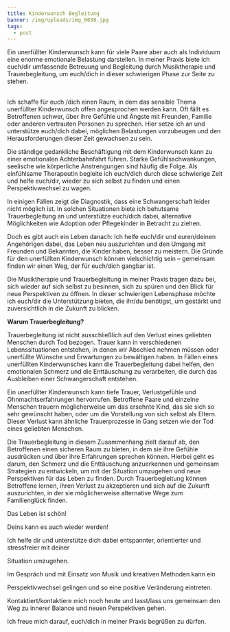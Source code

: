 ```yaml
---
title: Kinderwunsch Begleitung
banner: /img/uploads/img_0038.jpg
tags:
  - post
---
```

Ein unerfüllter Kinderwunsch kann für viele Paare aber auch als Individuum eine enorme emotionale Belastung darstellen. In meiner Praxis biete ich euch/dir umfassende Betreuung und Begleitung durch Musiktherapie und Trauerbegleitung, um euch/dich in dieser schwierigen Phase zur Seite zu stehen.

\
Ich schaffe für euch /dich einen Raum, in dem das sensible Thema unerfüllter Kinderwunsch offen angesprochen werden kann. Oft fällt es Betroffenen schwer, über ihre Gefühle und Ängste mit Freunden, Familie oder anderen vertrauten Personen zu sprechen. Hier setze ich an und unterstütze euch/dich dabei, möglichen Belastungen vorzubeugen und den Herausforderungen dieser Zeit gewachsen zu sein.

Die ständige gedankliche Beschäftigung mit dem Kinderwunsch kann zu einer emotionalen Achterbahnfahrt führen. Starke Gefühlsschwankungen, seelische wie körperliche Anstrengungen sind häufig die Folge. Als einfühlsame Therapeutin begleite ich euch/dich durch diese schwierige Zeit und helfe euch/dir, wieder zu sich selbst zu finden und einen Perspektivwechsel zu wagen.

In einigen Fällen zeigt die Diagnostik, dass eine Schwangerschaft leider nicht möglich ist. In solchen Situationen biete ich behutsame Trauerbegleitung an und unterstütze euch/dich dabei, alternative Möglichkeiten wie Adoption oder Pflegekinder in Betracht zu ziehen.

Doch es gibt auch ein Leben danach: Ich helfe euch/dir und euren/deinen Angehörigen dabei, das Leben neu auszurichten und den Umgang mit Freunden und Bekannten, die Kinder haben, besser zu meistern. Die Gründe für den unerfüllten Kinderwunsch können vielschichtig sein – gemeinsam finden wir einen Weg, der für euch/dich gangbar ist.

Die Musiktherapie und Trauerbegleitung in meiner Praxis tragen dazu bei, sich wieder auf sich selbst zu besinnen, sich zu spüren und den Blick für neue Perspektiven zu öffnen. In dieser schwierigen Lebensphase möchte ich euch/dir die Unterstützung bieten, die ihr/du benötigst, um gestärkt und zuversichtlich in die Zukunft zu blicken.

**Warum Trauerbegleitung?**

Trauerbegleitung ist nicht ausschließlich auf den Verlust eines geliebten Menschen durch Tod bezogen. Trauer kann in verschiedenen Lebenssituationen entstehen, in denen wir Abschied nehmen müssen oder unerfüllte Wünsche und Erwartungen zu bewältigen haben. In Fällen eines unerfüllten Kinderwunsches kann die Trauerbegleitung dabei helfen, den emotionalen Schmerz und die Enttäuschung zu verarbeiten, die durch das Ausbleiben einer Schwangerschaft entstehen.

Ein unerfüllter Kinderwunsch kann tiefe Trauer, Verlustgefühle und Ohnmachtserfahrungen hervorrufen. Betroffene Paare und einzelne Menschen trauern möglicherweise um das ersehnte Kind, das sie sich so sehr gewünscht haben, oder um die Vorstellung von sich selbst als Eltern. Dieser Verlust kann ähnliche Trauerprozesse in Gang setzen wie der Tod eines geliebten Menschen.

Die Trauerbegleitung in diesem Zusammenhang zielt darauf ab, den Betroffenen einen sicheren Raum zu bieten, in dem sie ihre Gefühle ausdrücken und über ihre Erfahrungen sprechen können. Hierbei geht es darum, den Schmerz und die Enttäuschung anzuerkennen und gemeinsam Strategien zu entwickeln, um mit der Situation umzugehen und neue Perspektiven für das Leben zu finden. Durch Trauerbegleitung können Betroffene lernen, ihren Verlust zu akzeptieren und sich auf die Zukunft auszurichten, in der sie möglicherweise alternative Wege zum Familienglück finden.

Das Leben ist schön!

Deins kann es auch wieder werden!

Ich helfe dir und unterstütze dich dabei entspannter, orientierter und stressfreier mit deiner

Situation umzugehen.

Im Gespräch und mit Einsatz von Musik und kreativen Methoden kann ein

Perspektivwechsel gelingen und so eine positive Veränderung eintreten.

Kontaktiert/kontaktiere mich noch heute und lasst/lass uns gemeinsam den Weg zu innerer Balance und neuen Perspektiven gehen.

Ich freue mich darauf, euch/dich in meiner Praxis begrüßen zu dürfen.